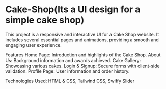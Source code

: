 # Cake-Shop(Its a UI design for a simple cake shop)

This project is a responsive and interactive UI for a Cake Shop website. It includes several essential pages and animations, providing a smooth and engaging user experience.

Features
Home Page: Introduction and highlights of the Cake Shop.
About Us: Background information and awards achieved.
Cake Gallery: Showcasing various cakes.
Login & Signup: Secure forms with client-side validation.
Profile Page: User information and order history.


Technologies Used: HTML & CSS, Tailwind CSS, Swiffy Slider
